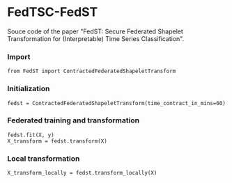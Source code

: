 # FedTSC-FedST
Souce code of the paper "FedST: Secure Federated Shapelet Transformation for (Interpretable) Time Series Classification". 

### Import
```
from FedST import ContractedFederatedShapeletTransform
```

### Initialization
```
fedst = ContractedFederatedShapeletTransform(time_contract_in_mins=60)
```

### Federated training and transformation
```
fedst.fit(X, y)
X_transform = fedst.transform(X)
```

### Local transformation
```
X_transform_locally = fedst.transform_locally(X)
```

